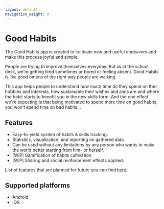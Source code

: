 ```yaml
---
layout: default
navigation_weight: 0
---
```


# Good Habits

The Good Habits app is created to cultivate new and useful endeavors and make this process joyful and simple.

People are trying to improve themselves everyday. But as at the school desk, we're getting tired sometimes or bored or feeling absent. Good Habits is like good omens of the right way people are walking.

This app helps people to understand how much time do they spend on their hobbies and interests, how sustainable their wishes and aims are and where the habit starts to benefit you in the new skills form. And the one effect we're expecting is that being motivated to spend more time on good habits, you won't spend time on bad habits...


## Features

* Easy-to-yield system of habits & skills tracking.
* Statistics, visualization, and reporting on gathered data.
* Can be used without any limitations by any person who wants to make the world better starting from him- or herself.
* [WIP] Gamification of habits cultivation.
* [WIP] Sharing and social reinforcement effects applied.

List of features that are planned for future you can find [here](https://troyane.github.io/GoodHabits/future).

## Supported platforms

* Android
* iOS
